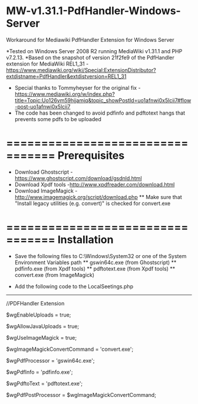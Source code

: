 # MW-v1.31.1-PdfHandler-Windows-Server
Workaround for Mediawiki PdfHandler Extension for Windows Server

*Tested on Windows Server 2008 R2 running MediaWiki v1.31.1 and PHP v7.2.13.
*Based on the snapshot of version 21f2fe9 of the PdfHandler extension for MediaWiki REL1_31 - https://www.mediawiki.org/wiki/Special:ExtensionDistributor?extdistname=PdfHandler&extdistversion=REL1_31

* Special thanks to Tommyheyser for the original fix - https://www.mediawiki.org/w/index.php?title=Topic:Uo126vm59hjjamjq&topic_showPostId=uo1afnwi0x5lcii7#flow-post-uo1afnwi0x5lcii7
* The code has been changed to avoid pdfinfo and pdftotext hangs that prevents some pdfs to be uploaded

=================================
Prerequisites
=================================
* Download Ghostscript - https://www.ghostscript.com/download/gsdnld.html
* Download Xpdf tools -http://www.xpdfreader.com/download.html
* Download ImageMagick - http://www.imagemagick.org/script/download.php 
** Make sure that "Install legacy utilities (e.g. convert)" is checked for convert.exe


=================================
Installation
=================================
* Save the following files to C:\Windows\System32 or one of the System Environment Variables path
** gswin64c.exe (from Ghostscript)
** pdfinfo.exe (from Xpdf tools)
** pdftotext.exe (from Xpdf tools)
** convert.exe (from ImageMagick)

* Add the following code to the LocalSeetings.php
-------------------------------------------------------
//PDFHandler Extension

$wgEnableUploads = true;

$wgAllowJavaUploads = true;

$wgUseImageMagick = true;

$wgImageMagickConvertCommand = 'convert.exe';


$wgPdfProcessor = 'gswin64c.exe';

$wgPdfInfo = 'pdfinfo.exe';

$wgPdftoText = 'pdftotext.exe';

$wgPdfPostProcessor = $wgImageMagickConvertCommand; 
